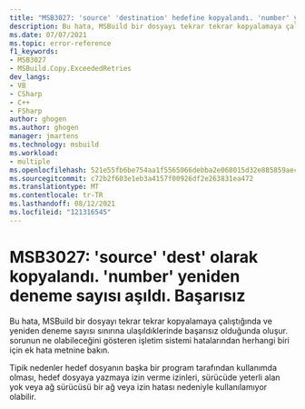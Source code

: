 ```yaml
---
title: "MSB3027: 'source' 'destination' hedefine kopyalandı. 'number' yeniden deneme sayısı aşıldı. Başarısız."
description: Bu hata, MSBuild bir dosyayı tekrar tekrar kopyalamaya çalıştığında ve yeniden deneme sayısı sınırına ulaşıldıklerinde başarısız olduğunda oluşur.
ms.date: 07/07/2021
ms.topic: error-reference
f1_keywords:
- MSB3027
- MSBuild.Copy.ExceededRetries
dev_langs:
- VB
- CSharp
- C++
- FSharp
author: ghogen
ms.author: ghogen
manager: jmartens
ms.technology: msbuild
ms.workload:
- multiple
ms.openlocfilehash: 521e55fb6be754aa1f5565066debba2e068015d32e885859aec8c01e1971a982
ms.sourcegitcommit: c72b2f603e1eb3a4157f00926df2e263831ea472
ms.translationtype: MT
ms.contentlocale: tr-TR
ms.lasthandoff: 08/12/2021
ms.locfileid: "121316545"
---
```

# <a name="msb3027-could-not-copy-source-to-dest-exceeded-retry-count-of-number-failed"></a>MSB3027: 'source' 'dest' olarak kopyalandı. 'number' yeniden deneme sayısı aşıldı. Başarısız

Bu hata, MSBuild bir dosyayı tekrar tekrar kopyalamaya çalıştığında ve yeniden deneme sayısı sınırına ulaşıldıklerinde başarısız olduğunda oluşur. sorunun ne olabileceğini gösteren işletim sistemi hatalarından herhangi biri için ek hata metnine bakın.

Tipik nedenler hedef dosyanın başka bir program tarafından kullanımda olması, hedef dosyaya yazmaya izin verme izinleri, sürücüde yeterli alan yok veya ağ sürücüsü bir ağ veya izin hatası nedeniyle kullanılamıyor olabilir.
